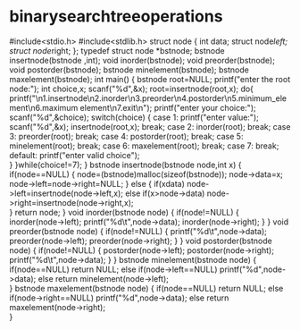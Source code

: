 # binarysearchtreeoperations
#include<stdio.h>
#include<stdlib.h>
struct node
{
	int data;
	struct node*left;
	struct node*right;
};
typedef struct node *bstnode;
bstnode insertnode(bstnode ,int);
void inorder(bstnode);
void preorder(bstnode);
void postorder(bstnode);
bstnode minelement(bstnode);
bstnode maxelement(bstnode);
int main()
{
	bstnode root=NULL;
	printf("enter the root node:");
	int choice,x;
	scanf("%d",&x);
	root=insertnode(root,x);
	do{
		printf("\n1.insertnode\n2.inorder\n3.preorder\n4.postorder\n5.minimum_element\n6.maximum element\n7.exit\n");
		printf("enter your choice:");
		scanf("%d",&choice);
		switch(choice)
		{
			case 1:
				printf("enter value:");
				scanf("%d",&x);
				insertnode(root,x);
				break;
			case 2:
				inorder(root);
				break;
			case 3:
				preorder(root);
				break;
			case 4:
				postorder(root);
				break;
			case 5:
				minelement(root);
				break;
			case 6:
				maxelement(root);
				break;
			case 7:
				break;					
			default:
				printf("enter valid choice");		
		}
	}while(choice!=7);
}
bstnode insertnode(bstnode node,int x)
{
	if(node==NULL)
	{
		node=(bstnode)malloc(sizeof(bstnode));
		node->data=x;
		node->left=node->right=NULL;
	}
	else
	{
		if(x<node->data)
			node->left=insertnode(node->left,x);
		else if(x>node->data)
			node->right=insertnode(node->right,x);	
	}
	return node;
}
void inorder(bstnode node)
{
	if(node!=NULL)
	{
		inorder(node->left);
		printf("%d\t",node->data);
		inorder(node->right);
	}
}
void preorder(bstnode node)
{
	if(node!=NULL)
	{
		printf("%d\t",node->data);
		preorder(node->left);
		preorder(node->right);
	}
}
void postorder(bstnode node)
{
	if(node!=NULL)
	{
		postorder(node->left);
		postorder(node->right);
		printf("%d\t",node->data);
	}
}
bstnode minelement(bstnode node)
{
	if(node==NULL)
		return NULL;
	else if(node->left==NULL)
			printf("%d",node->data);
		else
			return minelement(node->left);		
}
bstnode maxelement(bstnode node)
{
	if(node==NULL)
		return NULL;
	else if(node->right==NULL)
		printf("%d",node->data);
	else
		return maxelement(node->right);		
}
